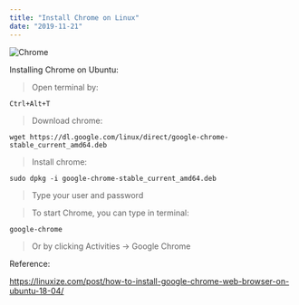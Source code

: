 ```yaml
---
title: "Install Chrome on Linux"
date: "2019-11-21"
---
```


![Chrome](https://i.imgur.com/jX7rNIv.jpg "Photo by PhotoMIX Ltd. from Pexels")

Installing Chrome on Ubuntu:


> Open terminal by:
```
Ctrl+Alt+T
```

> Download chrome:
```
wget https://dl.google.com/linux/direct/google-chrome-stable_current_amd64.deb
```

> Install chrome:
```
sudo dpkg -i google-chrome-stable_current_amd64.deb
```

> Type your user and password

> To start Chrome, you can type in terminal:
```
google-chrome
```

> Or by clicking Activities -> Google Chrome


Reference:

https://linuxize.com/post/how-to-install-google-chrome-web-browser-on-ubuntu-18-04/